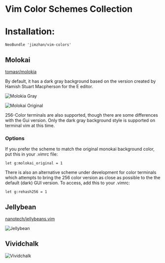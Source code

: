 Vim Color Schemes Collection
============================

# Installation:

    NeoBundle 'jimzhan/vim-colors'


## Molokai

[tomasr/molokia](https://github.com/tomasr/molokai)

By default, it has a dark gray background based on the version created by Hamish Stuart Macpherson for the E editor.

![Molokia Gray](http://www.winterdom.com/weblog/content/binary/WindowsLiveWriter/MolokaiforVim_8602/molokai_normal_small_3.png)

![Molokai Original](http://www.winterdom.com/weblog/content/binary/WindowsLiveWriter/MolokaiforVim_8602/molokai_original_small_3.png)

256-Color terminals are also supported, though there are some differences with the Gui version. Only the dark gray background style is supported on terminal vim at this time.


### Options

If you prefer the scheme to match the original monokai background color, put this in your .vimrc file: 

    let g:molokai_original = 1


There is also an alternative scheme under development for color terminals which attempts to bring the 256 color version as close as possible to the the default (dark) GUI version. To access, add this to your .vimrc:

    let g:rehash256 = 1


## Jellybean

[nanotech/jellybeans.vim](https://github.com/nanotech/jellybeans.vim)

![Jellybean](https://camo.githubusercontent.com/0326eed0732a1782a2d512f961d4edd96328c9ca/687474703a2f2f6e616e6f746563682e6e616e6f74656368636f72702e6e65742f646f776e6c6f6164732f6a656c6c796265616e732d707265766965772e706e67)


## Vividchalk

![Vividchalk](http://www.vimninjas.com/images/posts/10vim/vividchalk.png)
